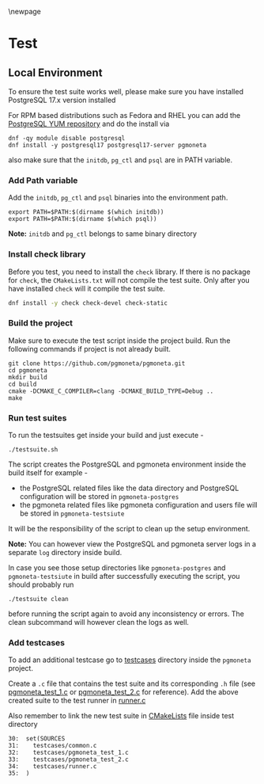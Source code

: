 \newpage

# Test

## Local Environment

To ensure the test suite works well, please make sure you have installed PostgreSQL 17.x version installed

For RPM based distributions such as Fedora and RHEL you can add the
[PostgreSQL YUM repository](https://yum.postgresql.org/) and do the install via

```
dnf -qy module disable postgresql
dnf install -y postgresql17 postgresql17-server pgmoneta
```

also make sure that the `initdb`, `pg_ctl` and `psql` are in PATH variable.

### Add Path variable

Add the `initdb`, `pg_ctl` and `psql` binaries into the environment path.

```
export PATH=$PATH:$(dirname $(which initdb))
export PATH=$PATH:$(dirname $(which psql))
```

**Note:** `initdb` and `pg_ctl` belongs to same binary directory

### Install check library

Before you test, you need to install the `check` library. If there is no package for `check`, the `CMakeLists.txt` will not compile the test suite. Only after you have installed `check` will it compile the test suite.

``` sh
dnf install -y check check-devel check-static
```

### Build the project

Make sure to execute the test script inside the project build. Run the following commands if project is not already built.

```
git clone https://github.com/pgmoneta/pgmoneta.git
cd pgmoneta
mkdir build
cd build
cmake -DCMAKE_C_COMPILER=clang -DCMAKE_BUILD_TYPE=Debug ..
make
```

### Run test suites

To run the testsuites get inside your build and just execute -

```
./testsuite.sh
```

The script creates the PostgreSQL and pgmoneta environment inside the build itself for example -
- the PostgreSQL related files like the data directory and PostgreSQL configuration will be stored in `pgmoneta-postgres`
- the pgmoneta related files like pgmoneta configuration and users file will be stored in `pgmoneta-testsiute`


It will be the responsibility of the script to clean up the setup environment.

**Note:** You can however view the PostgreSQL and pgmoneta server logs in a separate `log` directory inside build.

In case you see those setup directories like `pgmoneta-postgres` and `pgmoneta-testsiute` in build after successfully executing the script, you should probably run

```
./testsuite clean
```

before running the script again to avoid any inconsistency or errors. The clean subcommand will however clean the logs as well.


### Add testcases

To add an additional testcase go to [testcases](https://github.com/pgmoneta/pgmoneta/tree/main/test/testcases) directory inside the `pgmoneta` project.

Create a `.c` file that contains the test suite and its corresponding `.h` file (see [pgmoneta_test_1.c](https://github.com/pgmoneta/pgmoneta/tree/main/test/testcases/pgmoneta_test_1.c) or [pgmoneta_test_2.c](https://github.com/pgmoneta/pgmoneta/tree/main/test/testcases/pgmoneta_test_2.c) for reference). Add the above created suite to the test runner in [runner.c](https://github.com/pgmoneta/pgmoneta/tree/main/test/testcases/runner.c)

Also remember to link the new test suite in [CMakeLists](https://github.com/pgmoneta/pgmoneta/blob/main/test/CMakeLists.txt) file inside test directory

```
30:  set(SOURCES
31:    testcases/common.c
32:    testcases/pgmoneta_test_1.c
33:    testcases/pgmoneta_test_2.c
34:    testcases/runner.c
35:  )
```
